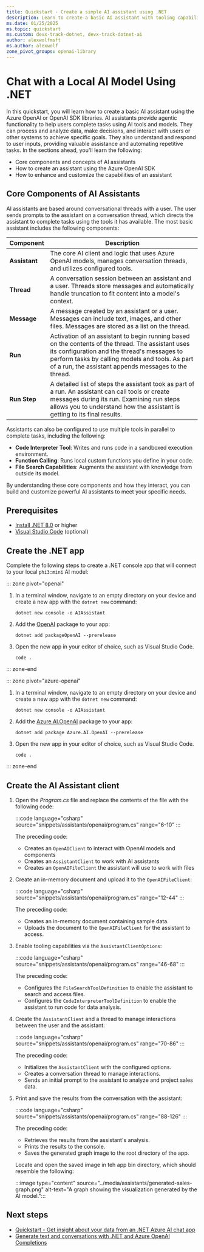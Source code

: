 ```yaml
---
title: Quickstart - Create a simple AI assistant using .NET
description: Learn to create a basic AI assistant with tooling capabilities using .NET and the Azure OpenAI SDK libraries
ms.date: 01/25/2025
ms.topic: quickstart
ms.custom: devx-track-dotnet, devx-track-dotnet-ai
author: alexwolfmsft
ms.author: alexwolf
zone_pivot_groups: openai-library
---
```


# Chat with a Local AI Model Using .NET

In this quickstart, you will learn how to create a basic AI assistant using the Azure OpenAI or OpenAI SDK libraries. AI assistants provide agentic functionality to help users complete tasks using AI tools and models. They can process and analyze data, make decisions, and interact with users or other systems to achieve specific goals. They also understand and respond to user inputs, providing valuable assistance and automating repetitive tasks. In the sections ahead, you'll learn the following:

- Core components and concepts of AI assistants
- How to create an assistant using the Azure OpenAI SDK
- How to enhance and customize the capabilities of an assistant

## Core Components of AI Assistants

AI assistants are based around conversational threads with a user. The user sends prompts to the assistant on a conversation thread, which directs the assistant to complete tasks using the tools it has available. The most basic assistant includes the following components:

| **Component** | **Description** |
|---|---|
| **Assistant** | The core AI client and logic that uses Azure OpenAI models, manages conversation threads, and utilizes configured tools. |
| **Thread** | A conversation session between an assistant and a user. Threads store messages and automatically handle truncation to fit content into a model's context. |
| **Message** | A message created by an assistant or a user. Messages can include text, images, and other files. Messages are stored as a list on the thread. |
| **Run** | Activation of an assistant to begin running based on the contents of the thread. The assistant uses its configuration and the thread's messages to perform tasks by calling models and tools. As part of a run, the assistant appends messages to the thread. |
| **Run Step** | A detailed list of steps the assistant took as part of a run. An assistant can call tools or create messages during its run. Examining run steps allows you to understand how the assistant is getting to its final results. |

Assistants can also be configured to use multiple tools in parallel to complete tasks, including the following:

- **Code Interpreter Tool**: Writes and runs code in a sandboxed execution environment.
- **Function Calling**: Runs local custom functions you define in your code.
- **File Search Capabilities**: Augments the assistant with knowledge from outside its model.

By understanding these core components and how they interact, you can build and customize powerful AI assistants to meet your specific needs.

## Prerequisites

* [Install .NET 8.0](https://dotnet.microsoft.com/download) or higher
* [Visual Studio Code](https://code.visualstudio.com/) (optional)

## Create the .NET app

Complete the following steps to create a .NET console app that will connect to your local `phi3:mini` AI model:

::: zone pivot="openai"

1. In a terminal window, navigate to an empty directory on your device and create a new app with the `dotnet new` command:

    ```dotnetcli
    dotnet new console -o AIAssistant
    ```

1. Add the [OpenAI](https://www.nuget.org/packages/OpenAI) package to your app:

    ```dotnetcli
    dotnet add packageOpenAI --prerelease
    ```

1. Open the new app in your editor of choice, such as Visual Studio Code.

    ```dotnetcli
    code .
    ```

::: zone-end

::: zone pivot="azure-openai"

1. In a terminal window, navigate to an empty directory on your device and create a new app with the `dotnet new` command:

    ```dotnetcli
    dotnet new console -o AIAssistant
    ```

1. Add the [Azure.AI.OpenAI](https://www.nuget.org/packages/Azure.AI.OpenAI) package to your app:

    ```dotnetcli
    dotnet add package Azure.AI.OpenAI --prerelease
    ```

1. Open the new app in your editor of choice, such as Visual Studio Code.

    ```dotnetcli
    code .
    ```

::: zone-end

## Create the AI Assistant client

1. Open the _Program.cs_ file and replace the contents of the file with the following code:

    :::code language="csharp" source="snippets/assistants/openai/program.cs" range="6-10" :::

    The preceding code:
      - Creates an `OpenAIClient` to interact with OpenAI models and components
      - Creates an `AssistantClient` to work with AI assistants
      - Creates an `OpenAIFileClient` the assistant will use to work with files

1. Create an in-memory document and upload it to the `OpenAIFileClient`:

    :::code language="csharp" source="snippets/assistants/openai/program.cs" range="12-44" :::

    The preceding code:
    - Creates an in-memory document containing sample data.
    - Uploads the document to the `OpenAIFileClient` for the assistant to access.

1. Enable tooling capabilities via the `AssistantClientOptions`:

    :::code language="csharp" source="snippets/assistants/openai/program.cs" range="46-68" :::

    The preceding code:
    - Configures the `FileSearchToolDefinition` to enable the assistant to search and access files.
    - Configures the `CodeInterpreterToolDefinition` to enable the assistant to run code for data analysis.

1. Create the `AssistantClient` and a thread to manage interactions between the user and the assistant:

    :::code language="csharp" source="snippets/assistants/openai/program.cs" range="70-86" :::

    The preceding code:
    - Initializes the `AssistantClient` with the configured options.
    - Creates a conversation thread to manage interactions.
    - Sends an initial prompt to the assistant to analyze and project sales data.

1. Print and save the results from the conversation with the assistant:

    :::code language="csharp" source="snippets/assistants/openai/program.cs" range="88-126" :::

    The preceding code:
    - Retrieves the results from the assistant's analysis.
    - Prints the results to the console.
    - Saves the generated graph image to the root directory of the app.

    Locate and open the saved image in teh app bin directory, which should resemble the following:

    :::image type="content" source="../media/assistants/generated-sales-graph.png" alt-text="A graph showing the visualization generated by the AI model.":::

## Next steps

- [Quickstart - Get insight about your data from an .NET Azure AI chat app](../how-to/work-with-local-models.md)
- [Generate text and conversations with .NET and Azure OpenAI Completions](/training/modules/open-ai-dotnet-text-completions/)
